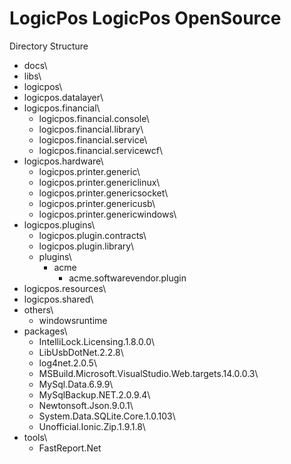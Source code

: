 # LogicPos LogicPos OpenSource

Directory Structure

- docs\
- libs\
- logicpos\
- logicpos.datalayer\
- logicpos.financial\
	- logicpos.financial.console\
	- logicpos.financial.library\
	- logicpos.financial.service\
	- logicpos.financial.servicewcf\
- logicpos.hardware\
	- logicpos.printer.generic\
	- logicpos.printer.genericlinux\
	- logicpos.printer.genericsocket\
	- logicpos.printer.genericusb\
	- logicpos.printer.genericwindows\
- logicpos.plugins\
	- logicpos.plugin.contracts\
	- logicpos.plugin.library\
	- plugins\
		- acme
			- acme.softwarevendor.plugin
- logicpos.resources\
- logicpos.shared\
- others\
	- windowsruntime
- packages\
	- IntelliLock.Licensing.1.8.0.0\
	- LibUsbDotNet.2.2.8\
	- log4net.2.0.5\
	- MSBuild.Microsoft.VisualStudio.Web.targets.14.0.0.3\
	- MySql.Data.6.9.9\
	- MySqlBackup.NET.2.0.9.4\
	- Newtonsoft.Json.9.0.1\
	- System.Data.SQLite.Core.1.0.103\
	- Unofficial.Ionic.Zip.1.9.1.8\
- tools\
	- FastReport.Net
